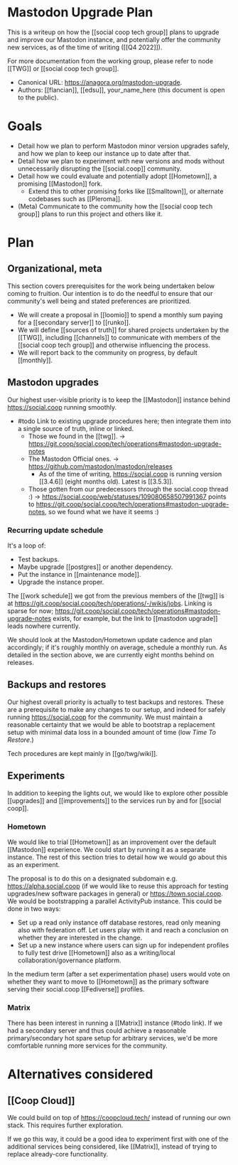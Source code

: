 # Mastodon Upgrade Plan

This is a writeup on how the [[social coop tech group]] plans to upgrade and improve our Mastodon instance, and potentially offer the community new services, as of the time of writing ([[Q4 2022]]).

For more documentation from the working group, please refer to node [[TWG]] or [[social coop tech group]].

- Canonical URL: https://anagora.org/mastodon-upgrade.
- Authors: [[flancian]], [[edsu]], your_name_here (this document is open to the public).

# Goals

- Detail how we plan to perform Mastodon minor version upgrades safely, and how we plan to keep our instance up to date after that.
- Detail how we plan to experiment with new versions and mods without unnecessarily disrupting the [[social.coop]] community.
- Detail how we could evaluate and potentially adopt [[Hometown]], a promising [[Mastodon]] fork.
  - Extend this to other promising forks like [[Smalltown]], or alternate codebases such as [[Pleroma]].
- (Meta) Communicate to the community how the [[social coop tech group]] plans to run this project and others like it.
  
# Plan

## Organizational, meta

This section covers prerequisites for the work being undertaken below coming to fruition. Our intention is to do the needful to ensure that our community's well being and stated preferences are prioritized.

- We will create a proposal in [[loomio]] to spend a monthly sum paying for a [[secondary server]] to  [[runko]].
- We will define [[sources of truth]] for shared projects undertaken by the [[TWG]], including [[channels]] to communicate with members of the [[social coop tech group]] and otherwise influencing the process.
- We will report back to the community on progress, by default [[monthly]].

## Mastodon upgrades

Our highest user-visible priority is to keep the [[Mastodon]] instance behind https://social.coop running smoothly.

- #todo Link to existing upgrade procedures here; then integrate them into a single source of truth, inline or linked.
  - Those we found in the [[twg]].
    -> https://git.coop/social.coop/tech/operations#mastodon-upgrade-notes
  - The Mastodon Official ones.
    -> https://github.com/mastodon/mastodon/releases
      - As of the time of writing, https://social.coop is running version [[3.4.6]] (eight months old). Latest is [[3.5.3]].
  - Those gotten from our predecessors through the social.coop thread :)
    -> https://social.coop/web/statuses/109080658507991367 points to https://git.coop/social.coop/tech/operations#mastodon-upgrade-notes, so we found what we have it seems :)

### Recurring update schedule

It's a loop of: 

- Test backups.
- Maybe upgrade [[postgres]] or another dependency.
- Put the instance in [[maintenance mode]].
- Upgrade the instance proper.

The [[work schedule]] we got from the previous members of the [[twg]] is at https://git.coop/social.coop/tech/operations/-/wikis/jobs. Linking is sparse for now; https://git.coop/social.coop/tech/operations#mastodon-upgrade-notes exists, for example, but the link to [[mastodon upgrade]] leads nowhere currently.

We should look at the Mastodon/Hometown update cadence and plan accordingly; if it's roughly monthly on average, schedule a monthly run. As detailed in the section above, we are currently eight months behind on releases.

## Backups and restores

Our highest overall priority is actually to test backups and restores. These are a prerequisite to make any changes to our setup, and indeed for safely running https://social.coop for the community. We must maintain a reasonable certainty that we would be able to bootstrap a replacement setup with minimal data loss in a bounded amount of time (low *Time To Restore*.)

Tech procedures are kept mainly in [[go/twg/wiki]].

## Experiments

In addition to keeping the lights out, we would like to explore other possible [[upgrades]] and [[improvements]] to the services run by and for [[social coop]].

### Hometown

We would like to trial [[Hometown]] as an improvement over the default [[Mastodon]] experience. We could start by running it as a separate instance. The rest of this section tries to detail how we would go about this as an experiment. 

The proposal is to do this on a designated subdomain e.g. https://alpha.social.coop (if we would like to reuse this approach for testing upgrades/new software packages in general) or https://town.social.coop. We would be bootstrapping a parallel ActivityPub instance. This could be done in two ways:

- Set up a read only instance off database restores, read only meaning also with federation off. Let users play with it and reach a conclusion on whether they are interested in the change.
- Set up a new instance where users can sign up for independent profiles to fully test drive [[Hometown]] also as a writing/local collaboration/governance platform.

In the medium term (after a set experimentation phase) users would vote on whether they want to move to [[Hometown]] as the primary software serving their social.coop [[Fediverse]] profiles.

### Matrix

There has been interest in running a [[Matrix]] instance (#todo link). If we had a secondary server and thus could achieve a reasonable primary/secondary hot spare setup for arbitrary services, we'd be more comfortable running more services for the community.

# Alternatives considered

## [[Coop Cloud]]

We could build on top of https://coopcloud.tech/ instead of running our own stack. This requires further exploration.

If we go this way, it could be a good idea to experiment first with one of the additional services being considered, like [[Matrix]], instead of trying to replace already-core functionality.
